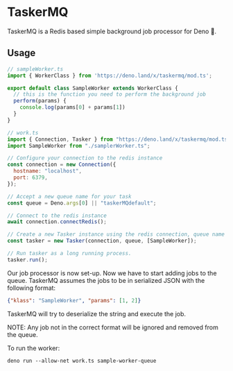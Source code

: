 # TaskerMQ

TaskerMQ is a Redis based simple background job processor for Deno 🦕.

## Usage

```javascript
// sampleWorker.ts
import { WorkerClass } from 'https://deno.land/x/taskermq/mod.ts';

export default class SampleWorker extends WorkerClass {
  // this is the function you need to perform the background job
  perform(params) {
    console.log(params[0] + params[1])
  }
}
```

```javascript
// work.ts
import { Connection, Tasker } from "https://deno.land/x/taskermq/mod.ts";
import SampleWorker from "./samplerWorker.ts";

// Configure your connection to the redis instance
const connection = new Connection({
  hostname: "localhost",
  port: 6379,
});

// Accept a new queue name for your task
const queue = Deno.args[0] || "taskerMQdefault";

// Connect to the redis instance
await connection.connectRedis();

// Create a new Tasker instance using the redis connection, queue name and an array of worker classes
const tasker = new Tasker(connection, queue, [SampleWorker]);

// Run tasker as a long running process.
tasker.run();
```

Our job processor is now set-up. Now we have to start adding jobs to the queue. TaskerMQ assumes the jobs to be in serialized JSON with the following format:

```json
{"klass": "SampleWorker", "params": [1, 2]}
```

TaskerMQ will try to deserialize the string and execute the job.

NOTE: Any job not in the correct format will be ignored and removed from the queue.

To run the worker:

```
deno run --allow-net work.ts sample-worker-queue
```